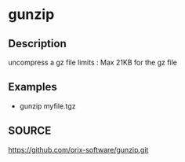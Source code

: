 # gunzip

## Description

uncompress a gz file
limits : Max 21KB for the gz file

## Examples

+ gunzip myfile.tgz

## SOURCE

https://github.com/orix-software/gunzip.git

